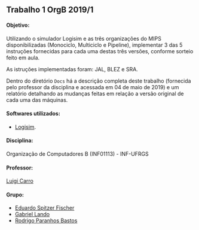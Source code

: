 Trabalho 1 OrgB 2019/1
-------------------------

#### Objetivo:
Utilizando o simulador Logisim e as três organizações do MIPS disponibilizadas (Monociclo, Multiciclo e Pipeline), implementar 3 das 5 instruções fornecidas para cada uma destas três versões, conforme sorteio feito em aula.

As istruções implementadas foram: JAL, BLEZ e SRA.

Dentro do diretório ```Docs``` há a descrição completa deste trabalho (fornecida pelo professor da disciplina e acessada em 04 de maio de 2019) e um relatório detalhando as mudanças feitas em relação a versão original de cada uma das máquinas.


#### Softwares utilizados:
- [Logisim](https://sourceforge.net/projects/circuit/).

#### Disciplina:
Organização de Computadores B (INF01113) - INF-UFRGS

#### Professor:
[Luigi Carro](http://www.inf.ufrgs.br/~carro/)

#### Grupo:

- [Eduardo Spitzer Fischer](https://github.com/eduardofischer/)
- [Gabriel Lando](https://github.com/gabriel-lando/)
- [Rodrigo Paranhos Bastos](https://github.com/ropbastos/)